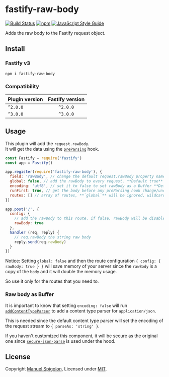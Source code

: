 # fastify-raw-body

[![Build Status](https://github.com/Eomm/fastify-raw-body/workflows/ci/badge.svg)](https://github.com/Eomm/fastify-raw-body/actions)
[![npm](https://img.shields.io/npm/v/fastify-raw-body)](https://www.npmjs.com/package/fastify-raw-body)
[![JavaScript Style Guide](https://img.shields.io/badge/code_style-standard-brightgreen.svg)](https://standardjs.com)

Adds the raw body to the Fastify request object.

## Install

### Fastify v3

```
npm i fastify-raw-body
```

### Compatibility

| Plugin version | Fastify version |
| ------------- |:---------------:|
| `^2.0.0` | `^2.0.0` |
| `^3.0.0` | `^3.0.0` |


## Usage

This plugin will add the `request.rawBody`.  
It will get the data using the [`preParsing`](https://www.fastify.io/docs/latest/Reference/Hooks/#preparsing) hook.

```js
const Fastify = require('fastify')
const app = Fastify()

app.register(require('fastify-raw-body'), {
  field: 'rawBody', // change the default request.rawBody property name
  global: false, // add the rawBody to every request. **Default true**
  encoding: 'utf8', // set it to false to set rawBody as a Buffer **Default utf8**
  runFirst: true, // get the body before any preParsing hook change/uncompress it. **Default false**
  routes: [] // array of routes, **`global`** will be ignored, wildcard routes not supported
})

app.post('/', {
  config: {
    // add the rawBody to this route. if false, rawBody will be disabled when global is true
    rawBody: true
  },
  handler (req, reply) {
    // req.rawBody the string raw body
    reply.send(req.rawBody)
  }
})
```

Notice: Setting `global: false` and then the route configuration `{ config: { rawBody: true } }` will
save memory of your server since the `rawBody` is a copy of the `body` and it will double the memory usage.

So use it only for the routes that you need to.

### Raw body as Buffer

It is important to know that setting `encoding: false` will run [`addContentTypeParser`](https://www.fastify.io/docs/master/ContentTypeParser/) to add a content type parser for `application/json`.

This is needed since the default content type parser will set the encoding of the request stream to `{ parseAs: 'string' }`.

If you haven't customized this component, it will be secure as the original one since [`secure-json-parse`](https://www.npmjs.com/package/secure-json-parse) is used under the hood.

## License

Copyright [Manuel Spigolon](https://github.com/Eomm), Licensed under [MIT](./LICENSE).
